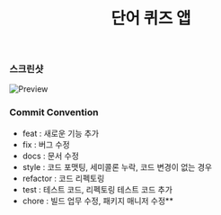 <h1 align="center"> 단어 퀴즈 앱 </h1> <br>

### 스크린샷

![Preview](https://github.com/jjwon2149/WordQuizDaily/assets/45623603/44b44c63-eb25-4f93-863f-88995f574048)


### Commit Convention
- feat : 새로운 기능 추가
- fix : 버그 수정
- docs : 문서 수정
- style : 코드 포맷팅, 세미콜론 누락, 코드 변경이 없는 경우
- refactor : 코드 리펙토링
- test : 테스트 코드, 리펙토링 테스트 코드 추가
- chore : 빌드 업무 수정, 패키지 매니저 수정**
